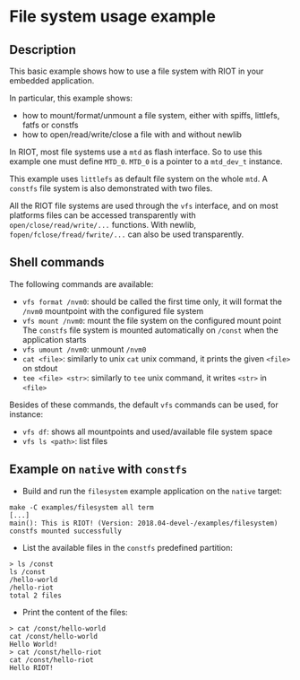 # File system usage example

## Description

This basic example shows how to use a file system with RIOT in your embedded
application.

In particular, this example shows:

- how to mount/format/unmount a file system, either with spiffs, littlefs, fatfs
  or constfs
- how to open/read/write/close a file with and without newlib

In RIOT, most file systems use a `mtd` as flash interface. So to use this
example one must define `MTD_0`. `MTD_0` is a pointer to a `mtd_dev_t`
instance.

This example uses `littlefs` as default file system on the whole `mtd`.
A `constfs` file system is also demonstrated with two files.

All the RIOT file systems are used through the `vfs` interface, and on most
platforms files can be accessed transparently with `open/close/read/write/...`
functions.
With newlib, `fopen/fclose/fread/fwrite/...` can also be used transparently.

## Shell commands

The following commands are available:

- `vfs format /nvm0`: should be called the first time only, it will format the
  `/nvm0` mountpoint with the configured file system
- `vfs mount /nvm0`: mount the file system on the configured mount point
   The `constfs` file system is mounted automatically on `/const` when the
   application starts
- `vfs umount /nvm0`: unmount `/nvm0`
- `cat <file>`: similarly to unix `cat` unix command, it prints the given
  `<file>` on stdout
- `tee <file> <str>`: similarly to `tee` unix command, it writes `<str>` in
  `<file>`

Besides of these commands, the default `vfs` commands can be used, for
instance:

- `vfs df`: shows all mountpoints and used/available file system space
- `vfs ls <path>`: list files

## Example on `native` with `constfs`

- Build and run the `filesystem` example application on the `native` target:

```
make -C examples/filesystem all term
[...]
main(): This is RIOT! (Version: 2018.04-devel-/examples/filesystem)
constfs mounted successfully
```

- List the available files in the `constfs` predefined partition:

```
> ls /const
ls /const
/hello-world
/hello-riot
total 2 files
```

- Print the content of the files:

```
> cat /const/hello-world
cat /const/hello-world
Hello World!
> cat /const/hello-riot
cat /const/hello-riot
Hello RIOT!
```
